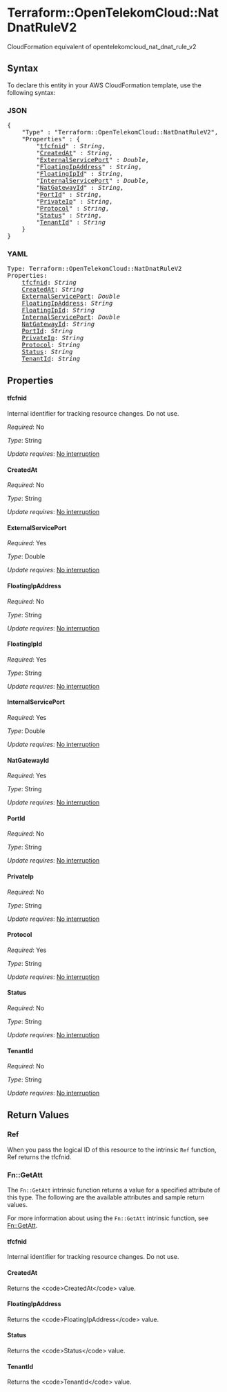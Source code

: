 # Terraform::OpenTelekomCloud::NatDnatRuleV2

CloudFormation equivalent of opentelekomcloud_nat_dnat_rule_v2

## Syntax

To declare this entity in your AWS CloudFormation template, use the following syntax:

### JSON

<pre>
{
    "Type" : "Terraform::OpenTelekomCloud::NatDnatRuleV2",
    "Properties" : {
        "<a href="#tfcfnid" title="tfcfnid">tfcfnid</a>" : <i>String</i>,
        "<a href="#createdat" title="CreatedAt">CreatedAt</a>" : <i>String</i>,
        "<a href="#externalserviceport" title="ExternalServicePort">ExternalServicePort</a>" : <i>Double</i>,
        "<a href="#floatingipaddress" title="FloatingIpAddress">FloatingIpAddress</a>" : <i>String</i>,
        "<a href="#floatingipid" title="FloatingIpId">FloatingIpId</a>" : <i>String</i>,
        "<a href="#internalserviceport" title="InternalServicePort">InternalServicePort</a>" : <i>Double</i>,
        "<a href="#natgatewayid" title="NatGatewayId">NatGatewayId</a>" : <i>String</i>,
        "<a href="#portid" title="PortId">PortId</a>" : <i>String</i>,
        "<a href="#privateip" title="PrivateIp">PrivateIp</a>" : <i>String</i>,
        "<a href="#protocol" title="Protocol">Protocol</a>" : <i>String</i>,
        "<a href="#status" title="Status">Status</a>" : <i>String</i>,
        "<a href="#tenantid" title="TenantId">TenantId</a>" : <i>String</i>
    }
}
</pre>

### YAML

<pre>
Type: Terraform::OpenTelekomCloud::NatDnatRuleV2
Properties:
    <a href="#tfcfnid" title="tfcfnid">tfcfnid</a>: <i>String</i>
    <a href="#createdat" title="CreatedAt">CreatedAt</a>: <i>String</i>
    <a href="#externalserviceport" title="ExternalServicePort">ExternalServicePort</a>: <i>Double</i>
    <a href="#floatingipaddress" title="FloatingIpAddress">FloatingIpAddress</a>: <i>String</i>
    <a href="#floatingipid" title="FloatingIpId">FloatingIpId</a>: <i>String</i>
    <a href="#internalserviceport" title="InternalServicePort">InternalServicePort</a>: <i>Double</i>
    <a href="#natgatewayid" title="NatGatewayId">NatGatewayId</a>: <i>String</i>
    <a href="#portid" title="PortId">PortId</a>: <i>String</i>
    <a href="#privateip" title="PrivateIp">PrivateIp</a>: <i>String</i>
    <a href="#protocol" title="Protocol">Protocol</a>: <i>String</i>
    <a href="#status" title="Status">Status</a>: <i>String</i>
    <a href="#tenantid" title="TenantId">TenantId</a>: <i>String</i>
</pre>

## Properties

#### tfcfnid

Internal identifier for tracking resource changes. Do not use.

_Required_: No

_Type_: String

_Update requires_: [No interruption](https://docs.aws.amazon.com/AWSCloudFormation/latest/UserGuide/using-cfn-updating-stacks-update-behaviors.html#update-no-interrupt)

#### CreatedAt

_Required_: No

_Type_: String

_Update requires_: [No interruption](https://docs.aws.amazon.com/AWSCloudFormation/latest/UserGuide/using-cfn-updating-stacks-update-behaviors.html#update-no-interrupt)

#### ExternalServicePort

_Required_: Yes

_Type_: Double

_Update requires_: [No interruption](https://docs.aws.amazon.com/AWSCloudFormation/latest/UserGuide/using-cfn-updating-stacks-update-behaviors.html#update-no-interrupt)

#### FloatingIpAddress

_Required_: No

_Type_: String

_Update requires_: [No interruption](https://docs.aws.amazon.com/AWSCloudFormation/latest/UserGuide/using-cfn-updating-stacks-update-behaviors.html#update-no-interrupt)

#### FloatingIpId

_Required_: Yes

_Type_: String

_Update requires_: [No interruption](https://docs.aws.amazon.com/AWSCloudFormation/latest/UserGuide/using-cfn-updating-stacks-update-behaviors.html#update-no-interrupt)

#### InternalServicePort

_Required_: Yes

_Type_: Double

_Update requires_: [No interruption](https://docs.aws.amazon.com/AWSCloudFormation/latest/UserGuide/using-cfn-updating-stacks-update-behaviors.html#update-no-interrupt)

#### NatGatewayId

_Required_: Yes

_Type_: String

_Update requires_: [No interruption](https://docs.aws.amazon.com/AWSCloudFormation/latest/UserGuide/using-cfn-updating-stacks-update-behaviors.html#update-no-interrupt)

#### PortId

_Required_: No

_Type_: String

_Update requires_: [No interruption](https://docs.aws.amazon.com/AWSCloudFormation/latest/UserGuide/using-cfn-updating-stacks-update-behaviors.html#update-no-interrupt)

#### PrivateIp

_Required_: No

_Type_: String

_Update requires_: [No interruption](https://docs.aws.amazon.com/AWSCloudFormation/latest/UserGuide/using-cfn-updating-stacks-update-behaviors.html#update-no-interrupt)

#### Protocol

_Required_: Yes

_Type_: String

_Update requires_: [No interruption](https://docs.aws.amazon.com/AWSCloudFormation/latest/UserGuide/using-cfn-updating-stacks-update-behaviors.html#update-no-interrupt)

#### Status

_Required_: No

_Type_: String

_Update requires_: [No interruption](https://docs.aws.amazon.com/AWSCloudFormation/latest/UserGuide/using-cfn-updating-stacks-update-behaviors.html#update-no-interrupt)

#### TenantId

_Required_: No

_Type_: String

_Update requires_: [No interruption](https://docs.aws.amazon.com/AWSCloudFormation/latest/UserGuide/using-cfn-updating-stacks-update-behaviors.html#update-no-interrupt)

## Return Values

### Ref

When you pass the logical ID of this resource to the intrinsic `Ref` function, Ref returns the tfcfnid.

### Fn::GetAtt

The `Fn::GetAtt` intrinsic function returns a value for a specified attribute of this type. The following are the available attributes and sample return values.

For more information about using the `Fn::GetAtt` intrinsic function, see [Fn::GetAtt](https://docs.aws.amazon.com/AWSCloudFormation/latest/UserGuide/intrinsic-function-reference-getatt.html).

#### tfcfnid

Internal identifier for tracking resource changes. Do not use.

#### CreatedAt

Returns the &lt;code&gt;CreatedAt&lt;/code&gt; value.

#### FloatingIpAddress

Returns the &lt;code&gt;FloatingIpAddress&lt;/code&gt; value.

#### Status

Returns the &lt;code&gt;Status&lt;/code&gt; value.

#### TenantId

Returns the &lt;code&gt;TenantId&lt;/code&gt; value.

